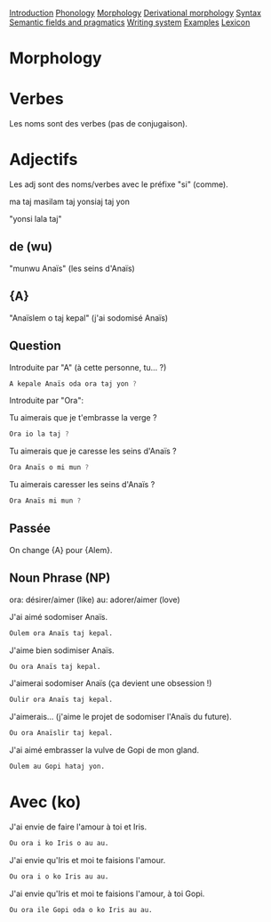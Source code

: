 [Introduction](01_introduction.md)
[Phonology](02_phonology.md)
[Morphology](03_morphology.md)
[Derivational morphology](04_derivMorphology.md)
[Syntax](05_syntax.md)
[Semantic fields and pragmatics](06_semanticPragma.md)
[Writing system](07_writing.md)
[Examples](08_examples.md)
[Lexicon](09_lexicon.md)

# Morphology

# Verbes

Les noms sont des verbes (pas de conjugaison).

# Adjectifs

Les adj sont des noms/verbes avec le préfixe "si" (comme).

ma taj
masilam taj
yonsiaj taj
yon

"yonsi lala taj"

## de (wu)

"munwu Anaïs" (les seins d'Anaïs)

## {A}

"Anaïslem o taj kepal" (j'ai sodomisé Anaïs)

## Question

Introduite par "A" (à cette personne, tu... ?)

```s
A kepale Anaïs oda ora taj yon ?
```

Introduite par "Ora":

Tu aimerais que je t'embrasse la verge ?

```s
Ora io la taj ?
```

Tu aimerais que je caresse les seins d'Anaïs ?

```s
Ora Anaïs o mi mun ?
```

Tu aimerais caresser les seins d'Anaïs ?

```s
Ora Anaïs mi mun ?
```

## Passée

On change {A} pour {Alem}.

## Noun Phrase (NP)

ora: désirer/aimer (like)
au: adorer/aimer (love)

J'ai aimé sodomiser Anaïs.

```s
Oulem ora Anaïs taj kepal.
```

J'aime bien sodimiser Anaïs.

```s
Ou ora Anaïs taj kepal.
```

J'aimerai sodomiser Anaïs (ça devient une obsession !)

```s
Oulir ora Anaïs taj kepal.
```

J'aimerais... (j'aime le projet de sodomiser l'Anaïs du future).

```s
Ou ora Anaïslir taj kepal.
```

J'ai aimé embrasser la vulve de Gopi de mon gland.

```s
Oulem au Gopi hataj yon.
```

# Avec (ko)

J'ai envie de faire l'amour à toi et Iris.

```s
Ou ora i ko Iris o au au.
```

J'ai envie qu'Iris et moi te faisions l'amour.

```s
Ou ora i o ko Iris au au.
```

J'ai envie qu'Iris et moi te faisions l'amour, à toi Gopi.

```s
Ou ora ile Gopi oda o ko Iris au au.
```
